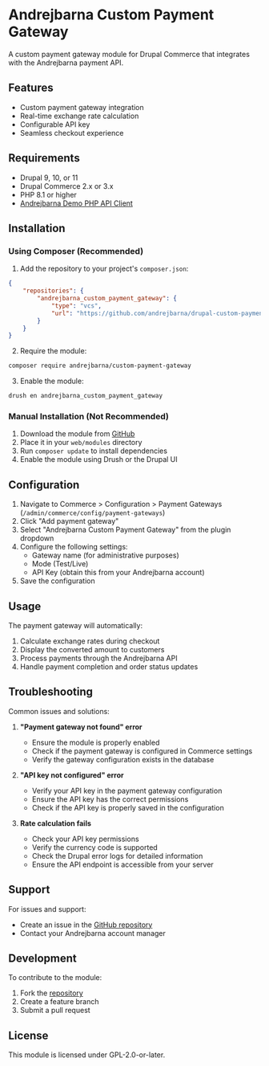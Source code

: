 # Andrejbarna Custom Payment Gateway

A custom payment gateway module for Drupal Commerce that integrates with the Andrejbarna payment API.

## Features

- Custom payment gateway integration
- Real-time exchange rate calculation
- Configurable API key
- Seamless checkout experience

## Requirements

- Drupal 9, 10, or 11
- Drupal Commerce 2.x or 3.x
- PHP 8.1 or higher
- [Andrejbarna Demo PHP API Client](https://packagist.org/packages/andrejbarna/demo-php-api-client)

## Installation

### Using Composer (Recommended)

1. Add the repository to your project's `composer.json`:
```json
{
    "repositories": {
        "andrejbarna_custom_payment_gateway": {
            "type": "vcs",
            "url": "https://github.com/andrejbarna/drupal-custom-payment-gateway.git"
        }
    }
}
```

2. Require the module:
```bash
composer require andrejbarna/custom-payment-gateway
```

3. Enable the module:
```bash
drush en andrejbarna_custom_payment_gateway
```

### Manual Installation (Not Recommended)

1. Download the module from [GitHub](https://github.com/andrejbarna/drupal-custom-payment-gateway)
2. Place it in your `web/modules` directory
3. Run `composer update` to install dependencies
4. Enable the module using Drush or the Drupal UI

## Configuration

1. Navigate to Commerce > Configuration > Payment Gateways (`/admin/commerce/config/payment-gateways`)
2. Click "Add payment gateway"
3. Select "Andrejbarna Custom Payment Gateway" from the plugin dropdown
4. Configure the following settings:
   - Gateway name (for administrative purposes)
   - Mode (Test/Live)
   - API Key (obtain this from your Andrejbarna account)
5. Save the configuration

## Usage

The payment gateway will automatically:
1. Calculate exchange rates during checkout
2. Display the converted amount to customers
3. Process payments through the Andrejbarna API
4. Handle payment completion and order status updates

## Troubleshooting

Common issues and solutions:

1. **"Payment gateway not found" error**
   - Ensure the module is properly enabled
   - Check if the payment gateway is configured in Commerce settings
   - Verify the gateway configuration exists in the database

2. **"API key not configured" error**
   - Verify your API key in the payment gateway configuration
   - Ensure the API key has the correct permissions
   - Check if the API key is properly saved in the configuration

3. **Rate calculation fails**
   - Check your API key permissions
   - Verify the currency code is supported
   - Check the Drupal error logs for detailed information
   - Ensure the API endpoint is accessible from your server

## Support

For issues and support:
- Create an issue in the [GitHub repository](https://github.com/andrejbarna/drupal-custom-payment-gateway/issues)
- Contact your Andrejbarna account manager

## Development

To contribute to the module:
1. Fork the [repository](https://github.com/andrejbarna/drupal-custom-payment-gateway)
2. Create a feature branch
3. Submit a pull request

## License

This module is licensed under GPL-2.0-or-later. 